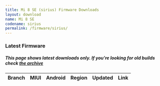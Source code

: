 ```yaml
---
title: Mi 8 SE (sirius) Firmware Downloads
layout: download
name: Mi 8 SE
codename: sirius
permalink: /firmware/sirius/
---
```



### Latest Firmware
##### This page shows latest downloads only. If you're looking for old builds check [the archive](/archive/firmware/sirius/)


<div class="table-responsive-md" id="table-wrapper">
<table id="firmware" class="compact table table-striped table-hover table-sm">
    <thead class="thead-dark">
        <tr>
            <th>Branch</th>
            <th>MIUI</th>
            <th>Android</th>
            <th>Region</th>
            <th>Updated</th>
            <th>Link</th>
        </tr>
    </thead>
    <script>loadFirmwareDownloads('sirius', 'latest')</script>
</table>
</div>
